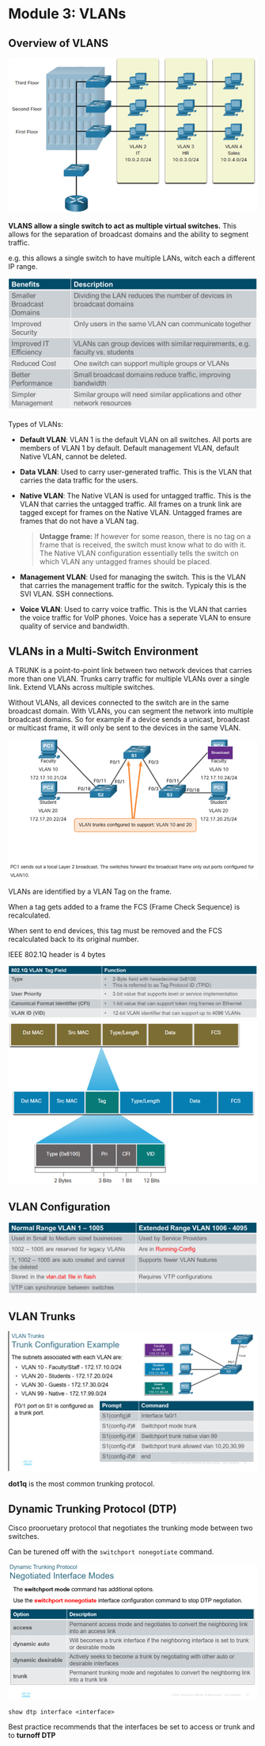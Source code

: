 # Module 3: VLANs

## Overview of VLANS

![alt text](image.png)

**VLANS allow a single switch to act as multiple virtual switches.** This allows for the separation of broadcast domains and the ability to segment traffic.

e.g. this allows a single switch to have multiple LANs, witch each a different IP range.

![alt text](image-1.png)

Types of VLANs:

- **Default VLAN**: VLAN 1 is the default VLAN on all switches. All ports are members of VLAN 1 by default. Default management VLAN, default Native VLAN, cannot be deleted.
- **Data VLAN**: Used to carry user-generated traffic. This is the VLAN that carries the data traffic for the users.
- **Native VLAN**: The Native VLAN is used for untagged traffic. This is the VLAN that carries the untagged traffic. All frames on a trunk link are tagged except for frames on the Native VLAN. Untagged frames are frames that do not have a VLAN tag.

  > **Untagge frame:** If however for some reason, there is no tag on a frame that is received, the switch must know what to do with it. The Native VLAN configuration essentially tells the switch on which VLAN any untagged frames should be placed.

- **Management VLAN**: Used for managing the switch. This is the VLAN that carries the management traffic for the switch. Typicaly this is the SVI VLAN. SSH connections.
- **Voice VLAN**: Used to carry voice traffic. This is the VLAN that carries the voice traffic for VoIP phones. Voice has a seperate VLAN to ensure quality of service and bandwidth.

## VLANs in a Multi-Switch Environment

A TRUNK is a point-to-point link between two network devices that carries more than one VLAN. Trunks carry traffic for multiple VLANs over a single link. Extend VLANs across multiple switches.

Without VLANs, all devices connected to the switch are in the same broadcast domain. With VLANs, you can segment the network into multiple broadcast domains. So for example if a device sends a unicast, broadcast or multicast frame, it will only be sent to the devices in the same VLAN.

![alt text](image-2.png)

VLANs are identified by a VLAN Tag on the frame.

When a tag gets added to a frame the FCS (Frame Check Sequence) is recalculated.

When sent to end devices, this tag must be removed and the FCS recalculated back to its original number.

IEEE 802.1Q header is 4 bytes

![alt text](image-3.png)
![alt text](image-4.png)

## VLAN Configuration

![alt text](image-5.png)

## VLAN Trunks

![alt text](image-6.png)

**dot1q** is the most common trunking protocol.

## Dynamic Trunking Protocol (DTP)

Cisco prooruetary protocol that negotiates the trunking mode between two switches.

Can be turened off with the `switchport nonegotiate` command.

![alt text](image-7.png)

`show dtp interface <interface>`

Best practice recommends that the interfaces be set to access or trunk and to **turnoff DTP**
